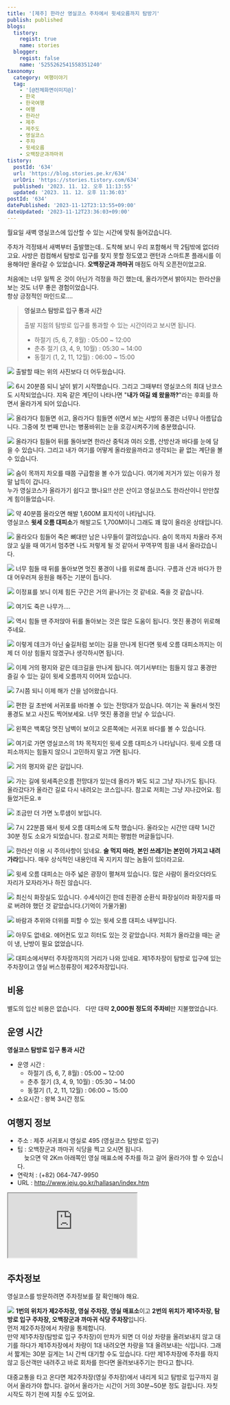 ```yaml
---
title: '[제주] 한라산 영실코스 주차에서 윗세오름까지 탐방기'
publish: published
blogs:
  tistory:
    regist: true
    name: stories
  blogger:
    regist: false
    name: '5255262541558351240'
taxonomy:
  category: 여행이야기
  tag:
    - '[@전체화면이미지@]'
    - 한국
    - 한국여행
    - 여행
    - 한라산
    - 제주
    - 제주도
    - 영실코스
    - 주차
    - 윗세오름
    - 오백장군과까마귀
tistory:
  postId: '634'
  url: 'https://blog.stories.pe.kr/634'
  urlOri: 'https://stories.tistory.com/634'
  published: '2023. 11. 12. 오후 11:13:55'
  updated: '2023. 11. 12. 오후 11:36:03'
postId: '634'
datePublished: '2023-11-12T23:13:55+09:00'
dateUpdated: '2023-11-12T23:36:03+09:00'
---
```


월요일 새벽 영실코스에 입산할 수 있는 시간에 맞춰 들어갔습니다.

주차가 걱정돼서 새벽부터 출발했는데.. 도착해 보니 우리 포함해서 딱 2팀밖에 없더라고요. 사방은 컴컴해서 탐방로 입구를 찾지 못할 정도였고 랜턴과 스마트폰 플래시를 이용해야만 올라갈 수 있었습니다.
**오백장군과 까마귀** 매점도 아직 오픈전이었고요.

처음에는 너무 일찍 온 것이 아닌가 걱정을 하긴 했는데, 올라가면서 밝아지는 한라산을 보는 것도 너무 좋은 경험이었습니다.  
항상 긍정적인 마인드로....

> **영실코스 탐방로 입구 통과 시간**
>
> 출발 지점의 탐방로 입구를 통과할 수 있는 시간이라고 보시면 됩니다.
>
> - 하절기 (5, 6, 7, 8월) : 05:00 ~ 12:00
> - 춘추 절기 (3, 4, 9, 10월) : 05:30 ~ 14:00
> - 동절기 (1, 2, 11, 12월) : 06:00 ~ 15:00

![](./images/njo2_20231030_062315-01.jpeg)
출발할 때는 위의 사진보다 더 어두웠습니다.

![](./images/njo2_20231030_062329-01.jpeg)
6시 20분쯤 되니 날이 밝기 시작했습니다. 그리고 그때부터 영실코스의 최대 난코스도 시작되었습니다.
지옥 같은 계단이 나타나면 "**내가 여길 왜 왔을까?**"라는 후회를 하면서 올라가게 되어 있습니다.

![](./images/njo2_20231030_062556-01.jpeg)
올라가다 힘들면 쉬고, 올라가다 힘들면 쉬면서 보는 사방의 풍경은 너무나 아름답습니다. 그중에 첫 번째 만나는 병풍바위는 눈을 호강시켜주기에 충분했습니다.

![](./images/njo2_20231030_063524-01.jpeg)
올라가다 힘들어 뒤를 돌아보면 한라산 중턱과 여러 오름, 산방산과 바다를 눈에 담을 수 있습니다. 그리고 내가 여기를 어떻게 올라왔을까라고 생각되는 끝 없는 계단을 볼 수 있습니다.

![](./images/njo2_20231030_063636-01.jpeg)
숨이 목까지 차오를 때쯤 구급함을 볼 수가 있습니다. 여기에 저거가 있는 이유가 정말 납득이 갑니다.  
누가 영실코스가 올라가기 쉽다고 했나요!! 산은 산이고 영실코스도 한라산이니 만만찮게 힘이들었습니다.

![](./images/njo2_20231030_064037-01.jpeg)
약 40분쯤 올라오면 해발 1,600M 표지석이 나타납니다.  
영실코스 **윗세 오름 대피소**가 해발고도 1,700M이니 그래도 꽤 많이 올라온 상태입니다.

![](./images/njo2_20231030_064112-01.jpeg)
올라오다 힘들어 죽은 뼈대만 남은 나무들이 깔려있습니다. 숨이 목까지 차올라 주저앉고 싶을 때 여기서 멈추면 나도 저렇게 될 것 같아서 꾸역꾸역 힘을 내서 올라갔습니다.

![](./images/njo2_20231030_064414-01.jpeg)
너무 힘들 때 뒤를 돌아보면 멋진 풍경이 나를 위로해 줍니다. 구름과 산과 바다가 한대 어우러져 응원을 해주는 기분이 듭니다.

![](./images/njo2_20231030_064605-01.jpeg)
이정표를 보니 이제 힘든 구간은 거의 끝나가는 것 같네요. 죽을 것 같습니다.

![](./images/njo2_20231030_064849-01.jpeg)
여기도 죽은 나무가....

![](./images/njo2_20231030_064925-01.jpeg)
역시 힘들 땐 주저앉아 뒤를 돌아보는 것은 많은 도움이 됩니다. 멋진 풍경이 위로해 주네요.

![](./images/njo2_20231030_065217-01.jpeg)
이렇게 데크가 아닌 숲길처럼 보이는 길을 만나게 된다면 윗세 오름 대피소까지는 이제 더 이상 힘들지 않겠구나 생각하시면 됩니다.

![](./images/njo2_20231030_070213-01.jpeg)
이제 거의 평지와 같은 데크길을 만나게 됩니다. 여기서부터는 힘들지 않고 풍경만 즐길 수 있는 길이 윗세 오름까지 이어져 있습니다.

![](./images/njo2_20231030_070236-01.jpeg)
7시쯤 되니 이제 해가 산을 넘어왔습니다.

![](./images/njo2_20231030_070249-01.jpeg)
편한 길 초반에 서귀포를 바라볼 수 있는 전망대가 있습니다. 여기는 꼭 둘러서 멋진 풍경도 보고 사진도 찍어보세요. 너무 멋진 풍경을 만날 수 있습니다.

![](./images/njo2_20231030_070347-01.jpeg)
왼쪽은 백록담 멋진 남벽이 보이고 오른쪽에는 서귀포 바다를 볼 수 있습니다.

![](./images/njo2_20231030_070630-01.jpeg)
여기로 가면 영실코스의 1차 목적지인 윗세 오름 대피소가 나타납니다. 윗세 오름 대피소까지는 힘들지 않으니 고민하지 말고 가면 됩니다.

![](./images/njo2_20231030_070724-01.jpeg)
거의 평지와 같은 길입니다.

![](./images/njo2_20231030_071046-01.jpeg)
가는 길에 윗세족은오름 전망대가 있는데 올라가 봐도 되고 그냥 지나가도 됩니다. 올라갔다가 올라간 길로 다시 내려오는 코스입니다. 참고로 저희는 그냥 지나갔어요. 힘들었거든요.ㅎ

![](./images/njo2_20231030_071644-01.jpeg)
조금만 더 가면 노루샘이 보입니다.

![](./images/njo2_20231030_072256-01.jpeg)
7시 22분쯤 돼서 윗세 오름 대피소에 도착 했습니다. 올라오는 시간만 대략 1시간 30분 정도 소요가 되었습니다. 참고로 저희는 평범한 머글들입니다.

![](./images/njo2_20231030_072354-01.jpeg)
한라산 이용 시 주의사항이 있네요. **술 먹지 마라**, **본인 쓰레기는 본인이 가지고 내려가라**입니다. 매우 상식적인 내용인데 꼭 지키지 않는 놈들이 있더라고요.

![](./images/njo2_20231030_072318-01.jpeg)
윗세 오름 대피소는 아주 넓은 광장이 펼쳐져 있습니다. 많은 사람이 올라오더라도 자리가 모자라거나 하진 않습니다.

![](./images/njo2_20231030_072421-01.jpeg)
최신식 화장실도 있습니다. 수세식이긴 한데 친환경 순환식 화장실이라 화장지를 따로 버려야 했던 것 같았습니다.(기억이 가물가물)

![](./images/njo2_20231030_072458-01.jpeg)
바람과 추위와 더위를 피할 수 있는 윗세 오름 대피소 내부입니다.

![](./images/njo2_20231030_072511-01.jpeg)
아무도 없네요. 에어컨도 있고 히터도 있는 것 같았습니다. 저희가 올라갔을 때는 굳이 냉, 난방이 필요 없었습니다.

![](./images/njo2_20231030_072538-01.jpeg)
대피소에서부터 주차장까지의 거리가 나와 있네요. 제1주차장이 탐방로 입구에 있는 주차장이고 영실 버스정류장이 제2주차장입니다.

## 비용

별도의 입산 비용은 없습니다.  
다만 대략 **2,000원 정도의 주차비**만 지불했었습니다.

## 운영 시간

**영실코스 탐방로 입구 통과 시간**

- 운영 시간 :
  - 하절기 (5, 6, 7, 8월) : 05:00 ~ 12:00
  - 춘추 절기 (3, 4, 9, 10월) : 05:30 ~ 14:00
  - 동절기 (1, 2, 11, 12월) : 06:00 ~ 15:00
- 소요시간 : 왕복 3시간 정도

## 여행지 정보

- 주소 : 제주 서귀포시 영실로 495 (영실코스 탐방로 입구)
- 팁 : 오백장군과 까마귀 식당을 찍고 오시면 됩니다.  
      늦으면 약 2Km 아래쪽인 영실 매표소에 주차를 하고 걸어 올라가야 할 수 있습니다.
- 연락처 : (+82) 064-747-9950
- URL : http://www.jeju.go.kr/hallasan/index.htm

<div class='embed-responsive embed-responsive-16by9'>
<iframe src='https://www.google.com/maps/embed?pb=!1m18!1m12!1m3!1d1001.378439281754!2d126.49587122207903!3d33.34847172626592!2m3!1f0!2f0!3f0!3m2!1i1024!2i768!4f13.1!3m3!1m2!1s0x350c5703f459628d%3A0xeb1fae00f3be897e!2z7Jik67Cx7J6l6rWw6rO8IOq5jOuniOq3gA!5e1!3m2!1sko!2skr!4v1699797612300!5m2!1sko!2skr' class='embed-responsive-item' allowfullscreen></iframe>
</div>

## 주차정보

영실코스를 방문하려면 주차정보를 잘 확인해야 해요.

![](images/2023-11-09-00-01-51.png)
**1번의 위치가 제2주차장, 영실 주차장, 영실 매표소**이고 **2번의 위치가 제1주차장, 탐방로 입구 주차장, 오백장군과 까마귀 식당 주차장**입니다.  
먼저 제2주차장에서 차량을 통제합니다.  
만약 제1주차장(탐방로 입구 주차장)이 만차가 되면 더 이상 차량을 올려보내지 않고 대기를 하다가 제1주차장에서 차량이 1대 내려오면 차량을 1대 올려보내는 식입니다. 그래서 짧게는 30분 길게는 1시 간씩 대기할 수도 있습니다. 다만 제1주차장에 주차를 하지 않고 등산객만 내려주고 바로 회차를 한다면 올려보내주기는 한다고 합니다.

대중교통을 타고 온다면 제2주차장(영실 주차장)에서 내리게 되고 탐방로 입구까지 걸어서 올라가야 합니다. 걸어서 올라가는 시간이 거의 30분~50분 정도 걸립니다. 자칫 시작도 하기 전에 지칠 수도 있어요.
